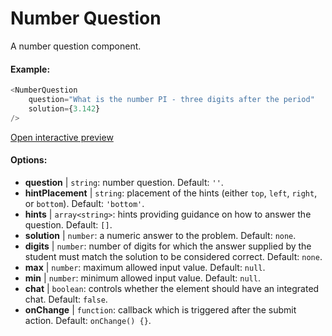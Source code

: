 # Number Question

A number question component.

#### Example:

``` js
<NumberQuestion
    question="What is the number PI - three digits after the period"
    solution={3.142}
/>
```

[Open interactive preview](https://isle.heinz.cmu.edu/components/number-question/)

#### Options:

* __question__ | `string`: number question. Default: `''`.
* __hintPlacement__ | `string`: placement of the hints (either `top`, `left`, `right`, or `bottom`). Default: `'bottom'`.
* __hints__ | `array<string>`: hints providing guidance on how to answer the question. Default: `[]`.
* __solution__ | `number`: a numeric answer to the problem. Default: `none`.
* __digits__ | `number`: number of digits for which the answer supplied by the student must match the solution to be considered correct. Default: `none`.
* __max__ | `number`: maximum allowed input value. Default: `null`.
* __min__ | `number`: minimum allowed input value. Default: `null`.
* __chat__ | `boolean`: controls whether the element should have an integrated chat. Default: `false`.
* __onChange__ | `function`: callback  which is triggered after the submit action. Default: `onChange() {}`.
